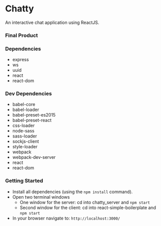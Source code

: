 Chatty
=====================

An interactive chat application using ReactJS.

### Final Product


### Dependencies

* express
* ws
* uuid
* react
* react-dom

### Dev Dependencies

* babel-core
* babel-loader
* babel-preset-es2015
* babel-preset-react
* css-loader
* node-sass
* sass-loader
* sockjs-client
* style-loader
* webpack
* webpack-dev-server
* react
* react-dom

### Getting Started

- Install all dependencies (using the `npm install` command).
- Open two terminal windows
  - One window for the server: cd into chatty_server and `npm start`
  - Second window for the client: cd into react-simple-boilerplate and `npm start`
- In your browser navigate to: `http://localhost:3000/`


